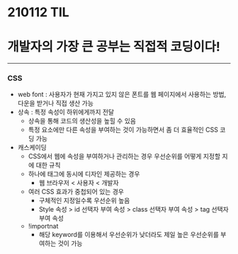 # 210112 TIL
# 개발자의 가장 큰 공부는 직접적 코딩이다!
------------------------------
### CSS
  * web font : 사용자가 현재 가지고 있지 않은 폰트를 웹 페이지에서 사용하는 방법, 다운을 받거나 직접 생산 가능
  * 상속 : 특정 속성이 하위에게까지 전달
    * 상속을 통해 코드의 생산성을 높힐 수 있음
    * 특정 요소에만 다른 속성을 부여하는 것이 가능하면서 좀 더 효율적인 CSS 코딩 가능
  * 캐스케이딩
    * CSS에서 웹에 속성을 부여하거나 관리하는 경우 우선순위를 어떻게 지정할 지에 대한 규칙
    * 하나에 태그에 동시에 디자인 제공하는 경우
      * 웹 브라우저 < 사용자 < 개발자
    * 여러 CSS 효과가 중첩되어 있는 경우
      * 구체적인 지정일수록 우선순위 높음
      * Style 속성 > id 선택자 부여 속성 > class 선택자 부여 속성 > tag 선택자 부여 속성 
    * !importnat
      * 해당 keyword를 이용해서 우선순위가 낮더라도 제일 높은 우선순위를 부여하는 것이 가능
